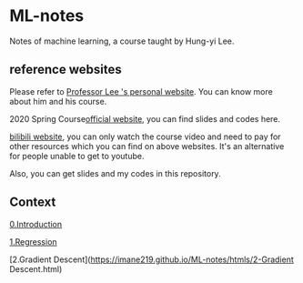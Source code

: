 # ML-notes
Notes of machine learning, a course taught by Hung-yi Lee. 

## reference websites

Please refer to [Professor Lee 's personal website](https://speech.ee.ntu.edu.tw/~hylee/). You can know more about him and his course.

2020 Spring Course[official website](http://speech.ee.ntu.edu.tw/~tlkagk/courses_ML20.html), you can find slides and codes here. 

[bilibili website](https://www.bilibili.com/video/BV1JE411g7XF), you can only watch the course video and need to pay for other resources which you can find on above websites. It's an alternative for people unable to get to youtube. 

Also, you can get slides and my codes in this repository.

## Context

[0.Introduction](https://imane219.github.io/ML-notes/htmls/0-Introduction.html)

[1.Regression](https://imane219.github.io/ML-notes/htmls/1-Regression.html)

[2.Gradient Descent](https://imane219.github.io/ML-notes/htmls/2-Gradient Descent.html)
